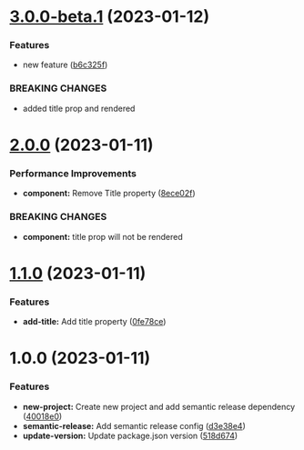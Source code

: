 # [3.0.0-beta.1](https://github.com/ShreenidhiBodas/test-semantic-release/compare/v2.0.0...v3.0.0-beta.1) (2023-01-12)


### Features

* new feature ([b6c325f](https://github.com/ShreenidhiBodas/test-semantic-release/commit/b6c325fd078eb8d005971bf0a05c59d819d8194a))


### BREAKING CHANGES

* added title prop and rendered

# [2.0.0](https://github.com/ShreenidhiBodas/test-semantic-release/compare/v1.1.0...v2.0.0) (2023-01-11)


### Performance Improvements

* **component:** Remove Title property ([8ece02f](https://github.com/ShreenidhiBodas/test-semantic-release/commit/8ece02f5ff6bee7ad7c835eec135a9c7e06cb968))


### BREAKING CHANGES

* **component:** title prop will not be rendered

# [1.1.0](https://github.com/ShreenidhiBodas/test-semantic-release/compare/v1.0.0...v1.1.0) (2023-01-11)


### Features

* **add-title:** Add title property ([0fe78ce](https://github.com/ShreenidhiBodas/test-semantic-release/commit/0fe78ce8f5d067a49cb3e41af6d77ebf45509118))

# 1.0.0 (2023-01-11)


### Features

* **new-project:** Create new project and add semantic release dependency ([40018e0](https://github.com/ShreenidhiBodas/test-semantic-release/commit/40018e030dcc174853607f148f55a43714a60433))
* **semantic-release:** Add semantic release config ([d3e38e4](https://github.com/ShreenidhiBodas/test-semantic-release/commit/d3e38e4a774249cd736c2da4fda20ff42f9e7d33))
* **update-version:** Update package.json version ([518d674](https://github.com/ShreenidhiBodas/test-semantic-release/commit/518d674b961a6d35d2ab476b55e0cdcc7e4a49f0))
